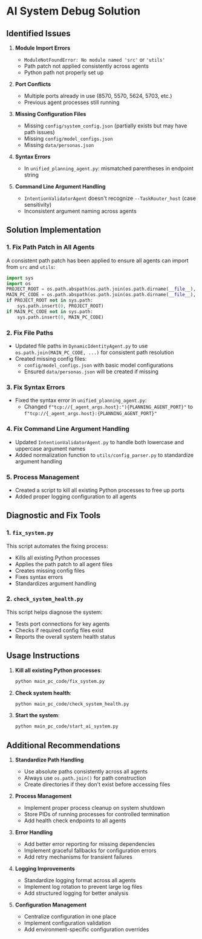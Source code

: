 # AI System Debug Solution

## Identified Issues

1. **Module Import Errors**
   - `ModuleNotFoundError: No module named 'src'` or `'utils'`
   - Path patch not applied consistently across agents
   - Python path not properly set up

2. **Port Conflicts**
   - Multiple ports already in use (8570, 5570, 5624, 5703, etc.)
   - Previous agent processes still running

3. **Missing Configuration Files**
   - Missing `config/system_config.json` (partially exists but may have path issues)
   - Missing `config/model_configs.json`
   - Missing `data/personas.json`

4. **Syntax Errors**
   - In `unified_planning_agent.py`: mismatched parentheses in endpoint string

5. **Command Line Argument Handling**
   - `IntentionValidatorAgent` doesn't recognize `--TaskRouter_host` (case sensitivity)
   - Inconsistent argument naming across agents

## Solution Implementation

### 1. Fix Path Patch in All Agents

A consistent path patch has been applied to ensure all agents can import from `src` and `utils`:

```python
import sys
import os
PROJECT_ROOT = os.path.abspath(os.path.join(os.path.dirname(__file__), "../.."))
MAIN_PC_CODE = os.path.abspath(os.path.join(os.path.dirname(__file__), ".."))
if PROJECT_ROOT not in sys.path:
    sys.path.insert(0, PROJECT_ROOT)
if MAIN_PC_CODE not in sys.path:
    sys.path.insert(0, MAIN_PC_CODE)
```

### 2. Fix File Paths

- Updated file paths in `DynamicIdentityAgent.py` to use `os.path.join(MAIN_PC_CODE, ...)` for consistent path resolution
- Created missing config files:
  - `config/model_configs.json` with basic model configurations
  - Ensured `data/personas.json` will be created if missing

### 3. Fix Syntax Errors

- Fixed the syntax error in `unified_planning_agent.py`:
  - Changed `f"tcp://{_agent_args.host}:"){PLANNING_AGENT_PORT}"` to `f"tcp://{_agent_args.host}:{PLANNING_AGENT_PORT}"`

### 4. Fix Command Line Argument Handling

- Updated `IntentionValidatorAgent.py` to handle both lowercase and uppercase argument names
- Added normalization function to `utils/config_parser.py` to standardize argument handling

### 5. Process Management

- Created a script to kill all existing Python processes to free up ports
- Added proper logging configuration to all agents

## Diagnostic and Fix Tools

### 1. `fix_system.py`

This script automates the fixing process:
- Kills all existing Python processes
- Applies the path patch to all agent files
- Creates missing config files
- Fixes syntax errors
- Standardizes argument handling

### 2. `check_system_health.py`

This script helps diagnose the system:
- Tests port connections for key agents
- Checks if required config files exist
- Reports the overall system health status

## Usage Instructions

1. **Kill all existing Python processes**:
   ```bash
   python main_pc_code/fix_system.py
   ```

2. **Check system health**:
   ```bash
   python main_pc_code/check_system_health.py
   ```

3. **Start the system**:
   ```bash
   python main_pc_code/start_ai_system.py
   ```

## Additional Recommendations

1. **Standardize Path Handling**
   - Use absolute paths consistently across all agents
   - Always use `os.path.join()` for path construction
   - Create directories if they don't exist before accessing files

2. **Process Management**
   - Implement proper process cleanup on system shutdown
   - Store PIDs of running processes for controlled termination
   - Add health check endpoints to all agents

3. **Error Handling**
   - Add better error reporting for missing dependencies
   - Implement graceful fallbacks for configuration errors
   - Add retry mechanisms for transient failures

4. **Logging Improvements**
   - Standardize logging format across all agents
   - Implement log rotation to prevent large log files
   - Add structured logging for better analysis

5. **Configuration Management**
   - Centralize configuration in one place
   - Implement configuration validation
   - Add environment-specific configuration overrides 